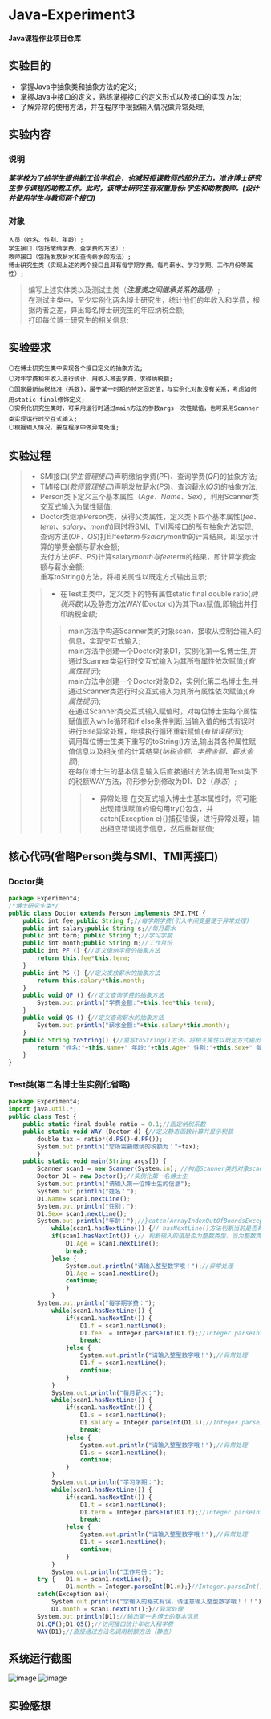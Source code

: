 # Java-Experiment3
 **Java课程作业项目仓库**

## 实验目的
* 掌握Java中抽象类和抽象方法的定义;  
* 掌握Java中接口的定义，熟练掌握接口的定义形式以及接口的实现方法;  
* 了解异常的使用方法，并在程序中根据输入情况做异常处理;  

## 实验内容
  ### 说明
***某学校为了给学生提供勤工俭学机会，也减轻授课教师的部分压力，准许博士研究生参与课程的助教工作。此时，该博士研究生有双重身份:学生和助教教师。(设计并使用学生与教师两个接口)***
  ### 对象
    人员（姓名、性别、年龄）;  
    学生接口（包括缴纳学费、查学费的方法）;  
    教师接口（包括发放薪水和查询薪水的方法）;  
    博士研究生类（实现上述的两个接口且具有每学期学费、每月薪水、学习学期、工作月份等属性）;  
 >编写上述实体类以及测试主类（***注意类之间继承关系的适用***）;    
 >在测试主类中，至少实例化两名博士研究生，统计他们的年收入和学费，根据两者之差，算出每名博士研究生的年应纳税金额;  
 >打印每位博士研究生的相关信息;  

## 实验要求
    ⚪在博士研究生类中实现各个接口定义的抽象方法;  
    ⚪对年学费和年收入进行统计，用收入减去学费，求得纳税额;  
    ⚪国家最新纳税标准（系数)，属于某一时期的特定固定值，与实例化对象没有关系，考虑如何用static final修饰定义;  
    ⚪实例化研究生类时，可采用运行时通过main方法的参数args一次性赋值，也可采用Scanner类实现运行时交互式输入;  
    ⚪根据输入情况，要在程序中做异常处理;  

## 实验过程
>* SMI接口(*学生管理接口*)声明缴纳学费(*PF*)、查询学费(*QF*)的抽象方法;  
>* TMI接口(*教师管理接口*)声明发放薪水(*PS*)、查询薪水(*QS*)的抽象方法;  
>* Person类下定义三个基本属性（*Age、Name、Sex*），利用Scanner类交互式输入为属性赋值;      
>* Doctor类继承Person类，获得父类属性，定义类下四个基本属性(*fee、term、salary、month*)同时将SMI、TMI两接口的所有抽象方法实现;  
>查询方法(*QF、QS*)打印fee*term与salary*month的计算结果，即显示计算的学费金额与薪水金额;  
>支付方法(*PF、PS*)计算salary*month与fee*term的结果，即计算学费金额与薪水金额;  
>重写toString()方法，将相关属性以既定方式输出显示;        
>>* 在Test主类中，定义类下的特有属性static final double ratio(*纳税系数*)以及静态方法WAY(Doctor d)为其下tax赋值,即输出并打印纳税金额;    
>>>main方法中构造Scanner类的对象scan，接收从控制台输入的信息，实现交互式输入;  
>>>main方法中创建一个Doctor对象D1，实例化第一名博士生,并通过Scanner类运行时交互式输入为其所有属性依次赋值;(*有属性提示*);  
>>>main方法中创建一个Doctor对象D2，实例化第二名博士生,并通过Scanner类运行时交互式输入为其所有属性依次赋值;(*有属性提示*);   
>>>在通过Scanner类交互式输入赋值时，对每位博士生每个属性赋值嵌入while循环和if else条件判断,当输入值的格式有误时进行else异常处理，继续执行循环重新赋值(*有错误提示*);  
>>>调用每位博士生类下重写的toString()方法,输出其各种属性赋值信息以及相关值的计算结果(*纳税金额、学费金额、薪水金额*);    
>>>在每位博士生的基本信息输入后直接通过方法名调用Test类下的税额WAY方法，将形参分别修改为D1、D2（*静态*）;    
>>>>* 异常处理
>>>>在交互式输入博士生基本属性时，将可能出现错误赋值的语句用try{}包含，并catch(Exception e){}捕获错误，进行异常处理，输出相应错误提示信息，然后重新赋值;    
## 核心代码(省略Person类与SMI、TMI两接口)
### Doctor类
```javascript
package Experiment4;
/*博士研究生类*/
public class Doctor extends Person implements SMI,TMI {
	public int fee;public String f;//每学期学费(引入中间变量便于异常处理)
	public int salary;public String s;//每月薪水
	public int term; public String t;//学习学期
	public int month;public String m;//工作月份
	public int PF () {//定义缴纳学费的抽象方法
		return this.fee*this.term;
	}
	public int PS () {//定义发放薪水的抽象方法
		return this.salary*this.month;
	}
	public void QF () {//定义查询学费的抽象方法
		System.out.println("学费金额:"+this.fee*this.term);
	}
	public void QS () {//定义查询薪水的抽象方法
		System.out.println("薪水金额:"+this.salary*this.month);
	}
	public String toString() {//重写toString()方法，将相关属性以既定方式输出显示
		return "姓名:"+this.Name+" 年龄:"+this.Age+" 性别:"+this.Sex+" 每学期学费："+this.fee+" 每月薪水:"+this.salary+" 学习学期:"+this.term+" 工作月份:"+this.month;
	}
}
```
### Test类(第二名博士生实例化省略)
```javascript
package Experiment4;
import java.util.*;
public class Test {
	public static final double ratio = 0.1;//固定纳税系数
	public static void WAY (Doctor d) {//定义静态函数计算并显示税额
		double tax = ratio*(d.PS()-d.PF());
		System.out.println("您所需要缴纳的税额为："+tax);
		}
	public static void main(String args[]) {
		Scanner scan1 = new Scanner(System.in);	//构造Scanner类的对象scan，接收从控制台输入的信息，实现交互式输入
		Doctor D1 = new Doctor();//实例化第一名博士生
		System.out.println("请输入第一位博士生的信息");
		System.out.println("姓名：");
	    D1.Name= scan1.nextLine();
		System.out.println("性别：");
		D1.Sex= scan1.nextLine();
		System.out.println("年龄：");//}catch(ArrayIndexOutOfBoundsException ne) {System.out.println("未提供任何参数！！！！");}
			while(scan1.hasNextLine()) {// hasNextLine()方法判断当前是否有输入，当键盘有输入后执行循环
			if(scan1.hasNextInt()) {// 判断输入的值是否为整数类型，当为整数类型时执行循环
				D1.Age = scan1.nextLine();
				break;
			}else {
				System.out.println("请输入整型数字哦！");//异常处理
				D1.Age = scan1.nextLine();
				continue;
				}
			}
        System.out.println("每学期学费：");
        	while(scan1.hasNextLine()) {
    			if(scan1.hasNextInt()) {
    				D1.f = scan1.nextLine();
    				D1.fee  = Integer.parseInt(D1.f);//Integer.parseInt()将String型的中间变量转化为整型方便计算
    				break;
    			}else {
    				System.out.println("请输入整型数字哦！");//异常处理
    				D1.f = scan1.nextLine();
    				continue;
    			}
        	}
			System.out.println("每月薪水：");
			while(scan1.hasNextLine()) {
				if(scan1.hasNextInt()) {
					D1.s = scan1.nextLine();
					D1.salary = Integer.parseInt(D1.s);//Integer.parseInt()将String型的中间变量转化为整型方便计算
					break;
				}else {
					System.out.println("请输入整型数字哦！");//异常处理
					D1.s = scan1.nextLine();
					continue;
				}
			}
			System.out.println("学习学期：");
			while(scan1.hasNextLine()) {
    			if(scan1.hasNextInt()) {
    				D1.t = scan1.nextLine();
    				D1.term = Integer.parseInt(D1.t);//Integer.parseInt()将String型的中间变量转化为整型方便计算
    				break;
    			}else {
    				System.out.println("请输入整型数字哦！");//异常处理
    				D1.t = scan1.nextLine();
    				continue;
    			}
        	}
			System.out.println("工作月份：");
    	try	{	D1.m = scan1.nextLine();
    			D1.month = Integer.parseInt(D1.m);}//Integer.parseInt()将String型的中间变量转化为整型方便计算
	    catch(Exception ea){
	    	System.out.println("您输入的格式有误，请注意输入整型数字哦！！！");
	    	D1.month = scan1.nextInt();}//异常处理	
    	System.out.println(D1);//输出第一名博士的基本信息
		D1.QF();D1.QS();//访问接口统计年收入和学费
		WAY(D1);//直接通过方法名调用税额方法（静态）
```
## 系统运行截图
![image](https://github.com/daladida/Java-Experiment3/blob/main/images/%E5%AE%9E%E9%AA%8C%EF%BC%88%E4%B8%89%EF%BC%89%E8%BF%90%E8%A1%8C%E7%BB%93%E6%9E%9C-1.png)
![image](https://github.com/daladida/Java-Experiment3/blob/main/images/%E5%AE%9E%E9%AA%8C%EF%BC%88%E4%B8%89%EF%BC%89%E8%BF%90%E8%A1%8C%E7%BB%93%E6%9E%9C-1.png)
## 实验感想
